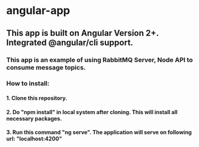 # angular-app

## This app is built on Angular Version 2+. Integrated @angular/cli support.

### This app is an example of using RabbitMQ Server, Node API to consume message topics. 


### How to install:

 #### 1. Clone this repository.
 #### 2. Do "npm install" in local system after cloning. This will install all necessary packages.
 #### 3. Run this command "ng serve". The application will serve on following url: "localhost:4200"
